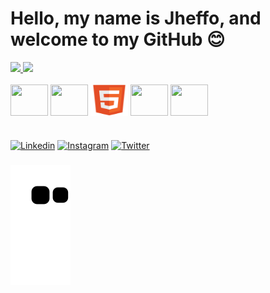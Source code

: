 # Hello, my name is Jheffo, and welcome to my GitHub 😊

<div align="">
  <a href="https://github.com/ejandreatta">
    <img height="145em" src="https://github-readme-stats.vercel.app/api?username=ejandreatta&count_private=true&include_all_commits=true&show_icons=true&theme=dracula&hide_border=false&show_owner=true"/>
    <img height="145em" src="https://github-readme-stats.vercel.app/api/top-langs/?username=ejandreatta&theme=dracula&hide_border=false&&layout=compact"/>
  </a>
</div>

<div style="display: inline_block"><br>
  
  <img align="center" height="50" width="60" src="https://cdn.jsdelivr.net/gh/devicons/devicon/icons/python/python-original.svg" />
          
  <img align="center" height="50" width="60" src="https://cdn.jsdelivr.net/gh/devicons/devicon/icons/mysql/mysql-original-wordmark.svg" />
          
  <img align="center" height="50" width="60" src="https://raw.githubusercontent.com/devicons/devicon/master/icons/html5/html5-original.svg">
          
  <img align="center" height="50" width="60" src="https://cdn.jsdelivr.net/gh/devicons/devicon/icons/css3/css3-original.svg">
  
  <img align="center" height="50" width="60" src="https://cdn.jsdelivr.net/gh/devicons/devicon/icons/linux/linux-original.svg" />
          
</div>

#

[![Linkedin](https://img.shields.io/badge/LinkedIn-0077B5?style=for-the-badge&logo=linkedin&logoColor=white)](https://www.linkedin.com/in/e-jhefferson-andreatta-8ab67723a/)
[![Instagram](https://img.shields.io/badge/Instagram-E4405F?style=for-the-badge&logo=instagram&logoColor=white)](https://www.instagram.com/jheffoandreatta)
[![Twitter](https://img.shields.io/badge/Twitter-1DA1F2?style=for-the-badge&logo=twitter&logoColor=white)](https://twitter.com/JheffoAndreatta)

###

 ![Snake animation](https://github.com/ejandreatta/ejandreatta/blob/output/github-contribution-grid-snake.svg)
